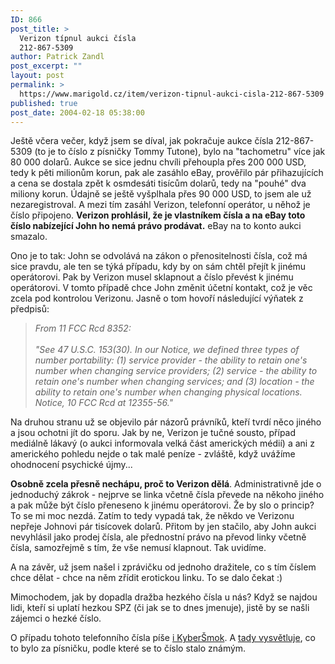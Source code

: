 ```yaml
---
ID: 866
post_title: >
  Verizon típnul aukci čísla
  212-867-5309
author: Patrick Zandl
post_excerpt: ""
layout: post
permalink: >
  https://www.marigold.cz/item/verizon-tipnul-aukci-cisla-212-867-5309
published: true
post_date: 2004-02-18 05:38:00
---
```

<P>Ještě včera večer, když jsem se díval, jak pokračuje aukce čísla 212-867-5309 (to je to číslo z písničky Tommy Tutone), bylo na "tachometru" více jak 80 000 dolarů. Aukce se sice jednu chvíli přehoupla přes 200 000 USD, tedy k pěti milionům korun, pak ale zasáhlo eBay, prověřilo pár přihazujících a cena se dostala zpět k osmdesáti tisícům dolarů, tedy na "pouhé" dva miliony korun. Údajně se ještě vyšplhala přes 90 000 USD, to jsem ale už nezaregistroval. A mezi tím zasáhl Verizon, telefonní operátor, u něhož je číslo připojeno. <STRONG>Verizon prohlásil, že je vlastníkem čísla a na eBay toto číslo nabízející John ho nemá právo prodávat.</STRONG> eBay na to konto aukci smazalo. </P>
<P>Ono je to tak: John se odvolává na zákon o přenositelnosti čísla, což má sice pravdu, ale ten se týká případu, kdy by on sám chtěl přejít k jinému operátorovi. Pak by Verizon musel sklapnout a číslo převést k jinému operátorovi. V tomto případě chce John změnit účetní kontakt, což je věc zcela pod kontrolou Verizonu. Jasně o tom hovoří následující výňatek z předpisů:</P>
<BLOCKQUOTE dir=ltr style="MARGIN-RIGHT: 0px">
<P><EM>From 11 FCC Rcd 8352:<BR><BR>"See 47 U.S.C. 153(30). In our Notice, we defined three types of number portability: (1) service provider - the ability to retain one's number when changing service providers; (2) service - the ability to retain one's number when changing services; and (3) location - the ability to retain one's number when changing physical locations. Notice, 10 FCC Rcd at 12355-56." </EM></P></BLOCKQUOTE>
<P>Na druhou stranu už se objevilo pár názorů právníků, kteří tvrdí něco jiného a jsou ochotni jít do sporu. Jak by ne, Verizon je tučné sousto, případ mediálně lákavý (o aukci informovala velká část amerických médií) a ani z amerického pohledu nejde o tak malé peníze - zvláště, když uvážíme ohodnocení psychické újmy...&#160;</P>
<P><STRONG>Osobně zcela přesně nechápu, proč to Verizon dělá</STRONG>. Administrativně jde o jednoduchý zákrok - nejprve se linka včetně čísla převede na někoho jiného a pak může být číslo přeneseno k jinému operátorovi. Že by slo o princip? To se mi moc nezdá. Zatím to tedy vypadá tak, že někdo ve Verizonu nepřeje Johnovi pár tisícovek dolarů. Přitom by jen stačilo, aby John aukci nevyhlásil jako prodej čísla, ale přednostní právo na převod linky včetně čísla, samozřejmě s tím, že vše nemusí klapnout. Tak uvidíme. </P>
<P>A na závěr, už jsem našel i zprávičku od jednoho dražitele, co s tím číslem chce dělat - chce na něm zřídit erotickou linku. To se dalo čekat :)</P>
<P>Mimochodem, jak by dopadla dražba hezkého čísla u nás? Když se najdou lidi, kteří si uplatí hezkou SPZ (či jak se to dnes jmenuje), jistě by se našli zájemci o hezké číslo. </P>
<P>O případu tohoto telefonního čísla píše <A href="http://blog.vozovna.cz/2004-02.html#180036" target=_blank>i KyberŠmok</A>. A <A href="http://blog.vozovna.cz/2004-02.html#160900" target=_blank>tady vysvětluje</A>, co to bylo za písničku, podle které se to číslo stalo známým.</P>